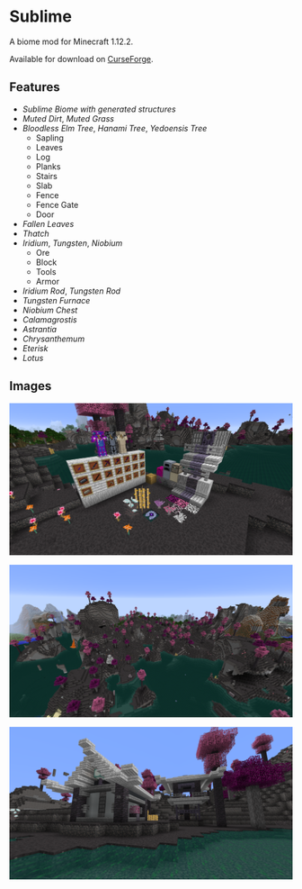 # Sublime

A biome mod for Minecraft 1.12.2.

Available for download on [CurseForge](https://www.curseforge.com/minecraft/mc-mods/sublime).

## Features

* *Sublime Biome with generated structures*
* *Muted Dirt*, *Muted Grass*
* *Bloodless Elm Tree*, *Hanami Tree*, *Yedoensis Tree*
  * Sapling
  * Leaves
  * Log
  * Planks
  * Stairs
  * Slab
  * Fence
  * Fence Gate
  * Door
* *Fallen Leaves*
* *Thatch*
* *Iridium*, *Tungsten*, *Niobium*
  * Ore
  * Block
  * Tools
  * Armor
* *Iridium Rod*, *Tungsten Rod*
* *Tungsten Furnace*
* *Niobium Chest*
* *Calamagrostis*
* *Astrantia*
* *Chrysanthemum*
* *Eterisk*
* *Lotus*

## Images

![Display](images/screenshots/display.png)

![Biome 1](images/screenshots/biome1.png)

![Structures 1](images/screenshots/structures1.png)
